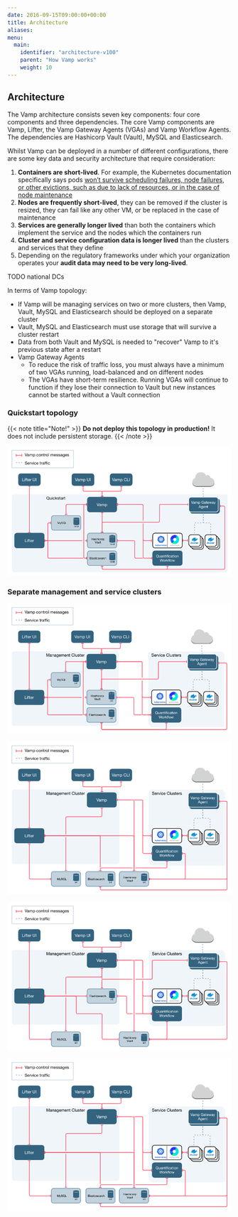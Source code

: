 ```yaml
---
date: 2016-09-15T09:00:00+00:00
title: Architecture
aliases:
menu:
  main:
    identifier: "architecture-v100"
    parent: "How Vamp works"
    weight: 10
---
```


## Architecture
The Vamp architecture consists seven key components: four core components and three dependencies. The core Vamp components are Vamp, Lifter, the Vamp Gateway Agents (VGAs) and Vamp Workflow Agents. The dependencies are Hashicorp Vault (Vault), MySQL and Elasticsearch.

Whilst Vamp can be deployed in a number of different configurations, there are some key data and security architecture that require consideration:

1. **Containers are short-lived**. For example, the Kubernetes documentation specifically says pods [won’t survive scheduling failures, node failures, or other evictions, such as due to lack of resources, or in the case of node maintenance](https://kubernetes.io/docs/concepts/workloads/pods/pod/)
2. **Nodes are frequently short-lived**, they can be removed if the cluster is resized, they can fail like any other VM, or be replaced in the case of maintenance
3. **Services are generally longer lived** than both the containers which implement the service and the nodes which the containers run
4. **Cluster and service configuration data is longer lived** than the clusters and services that they define
5. Depending on the regulatory frameworks under which your organization operates your **audit data may need to be very long-lived**. 

TODO national DCs

In terms of Vamp topology:

* If Vamp will be managing services on two or more clusters, then Vamp, Vault, MySQL and Elasticsearch should be deployed on a separate cluster
* Vault, MySQL and Elasticsearch must use storage that will survive a cluster restart
* Data from both Vault and MySQL is needed to "recover" Vamp to it's previous state after a restart
* Vamp Gateway Agents
  * To reduce the risk of traffic loss, you must always have a minimum of two VGAs running, load-balanced and on different nodes
  * The VGAs have short-term resilience. Running VGAs will continue to function if they lose their connection to Vault but new instances cannot be started without a Vault connection


### Quickstart topology

{{< note title="Note!" >}}
**Do not deploy this topology in production!** It does not include persistent storage.
{{< /note >}}

![architecture](/images/diagram/v100/vampee-arch-quickstart.png)

### Separate management and service clusters

![architecture](/images/diagram/v100/vampee-arch-mgnt-svc.png)

![architecture](/images/diagram/v100/vampee-arch-mgnt-svc-ext-alldeps.png)

![architecture](/images/diagram/v100/vampee-arch-mgnt-svc-ext-mysql-vault.png)

![architecture](/images/diagram/v100/vampee-arch-mgnt-svc-ext-alldeps.png)
